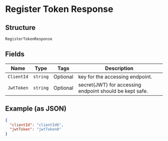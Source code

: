 
# Register Token Response

## Structure

`RegisterTokenResponse`

## Fields

| Name | Type | Tags | Description |
|  --- | --- | --- | --- |
| `ClientId` | `string` | Optional | key for the accessing endpoint. |
| `JwtToken` | `string` | Optional | secret(JWT) for accessing endpoint should be kept safe. |

## Example (as JSON)

```json
{
  "clientId": "clientId6",
  "jwtToken": "jwtToken0"
}
```

